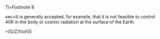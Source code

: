 Ti=Footnote 8

sec=It is generally accepted, for example, that it is not feasible to control 40K in the body or cosmic radiation at the surface of the Earth.

=[G/Z/f/ol/0]

